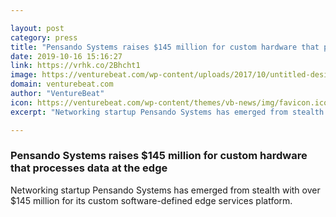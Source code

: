 ```yaml
---

layout: post
category: press
title: "Pensando Systems raises $145 million for custom hardware that processes data at the edge"
date: 2019-10-16 15:16:27
link: https://vrhk.co/2Bhcht1
image: https://venturebeat.com/wp-content/uploads/2017/10/untitled-design10.jpg?w=1200&strip=all
domain: venturebeat.com
author: "VentureBeat"
icon: https://venturebeat.com/wp-content/themes/vb-news/img/favicon.ico
excerpt: "Networking startup Pensando Systems has emerged from stealth with over $145 million for its custom software-defined edge services platform."

---
```


### Pensando Systems raises $145 million for custom hardware that processes data at the edge

Networking startup Pensando Systems has emerged from stealth with over $145 million for its custom software-defined edge services platform.